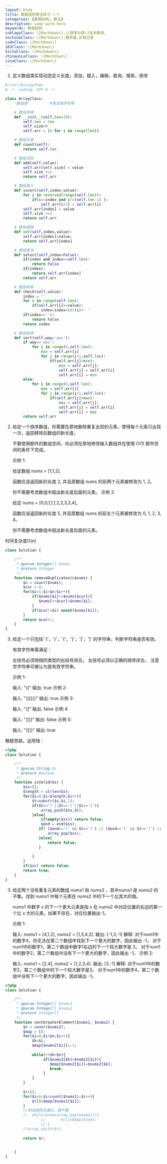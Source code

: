 ```yaml
---
layout: blog
title: 数据结构算法练习（一）
categories: [数据结构, 算法]
description: some word here
keywords: 数据结构
cnblogsClass: \[Markdown\],\[随笔分类\]技术集锦,
oschinaClass: \[Markdown\],服务器,日常记录
csdnClass: \[Markdown\]
163Class: \[Markdown\]
51ctoClass: \[Markdown\]
chinaunixClass: \[Markdown\]
sinaClass: \[Markdown\]
---
```



1. 定义数组类实现动态定义长度，添加，插入，编辑，查询，搜索，排序
```python
#!/usr/bin/python
# -*- coding: UTF-8 -*-

class ArrayClass:
    '数组类'         #类文档字符串

    # 数组声明
    def __init__(self,len=10):
        self.len = len
        self.size=0
        self.arr = [0 for i in range(len)]

    # 数组长度
    def count(self):
        return self.len

    # 数组添加
    def add(self,value):
        self.arr[self.size] = value
        self.size +=1
        return self.arr

    # 数组插入
    def insert(self,index,value):
        for i in reversed(range(self.len)):
            if(i>=index and i!=(self.len-1) ):
                self.arr[i+1] = self.arr[i]
        self.arr[index] = value
        self.size +=1
        return self.arr

    # 数组编辑
    def set(self,index,value):
        self.arr[index]=value;
        return self.arr[index]

    # 数组查询
    def select(self,index=False):
        if(index and index>=self.len):
            return False
        if(index):
            return self.arr[index]
        return self.arr

    # 数组检索
    def check(self,value):
        index = ''
        for i in range(self.len):
            if(self.arr[i]==value):
                index=index+str(i)+' '
        if(index==''):
            return False
        return index

    # 数组排序
    def sort(self,way='asc'):
        if way=='asc':
            for i in range(0,self.len):
                min = self.arr[i]
                for j in range(i+1,self.len):
                    if(self.arr[j]<min):
                        min = self.arr[j];
                        self.arr[j] = self.arr[i]
                        self.arr[i] = min
        else:
            for i in range(0,self.len):
                max = self.arr[i]
                for j in range(i+1,self.len):
                    if(self.arr[j]>max):
                        max = self.arr[j];
                        self.arr[j] = self.arr[i]
                        self.arr[i] = max
        return self.arr
```

2. 给定一个排序数组，你需要在原地删除重复出现的元素，使得每个元素只出现一次，返回移除后数组的新长度。
   
   不要使用额外的数组空间，你必须在原地修改输入数组并在使用 O(1) 额外空间的条件下完成。
   
   示例 1:
   
   给定数组 nums = [1,1,2], 
   
   函数应该返回新的长度 2, 并且原数组 nums 的前两个元素被修改为 1, 2。 
   
   你不需要考虑数组中超出新长度后面的元素。
   示例 2:
   
   给定 nums = [0,0,1,1,1,2,2,3,3,4],
   
   函数应该返回新的长度 5, 并且原数组 nums 的前五个元素被修改为 0, 1, 2, 3, 4。
   
   你不需要考虑数组中超出新长度后面的元素。

时间复杂度O(n)
```php
class Solution {

    /**
     * @param Integer[] $nums
     * @return Integer
     */
    function removeDuplicates(&$nums) {
        $n = count($nums);
        $cur = 0;
        for($i=1;$i<$n;$i++){
            if($nums[$i]!=$nums[$cur]){
               $nums[++$cur]=$nums[$i];
            }           
            if($cur!=$i) unset($nums[$i]);
        }
        return $cur+1;
    }
}
```

3. 给定一个只包括 '('，')'，'{'，'}'，'['，']' 的字符串，判断字符串是否有效。
   
   有效字符串需满足：
   
   左括号必须用相同类型的右括号闭合。
   左括号必须以正确的顺序闭合。
   注意空字符串可被认为是有效字符串。
   
   示例 1:
   
   输入: "()"
   输出: true
   示例 2:
   
   输入: "()[]{}"
   输出: true
   示例 3:
   
   输入: "(]"
   输出: false
   示例 4:
   
   输入: "([)]"
   输出: false
   示例 5:
   
   输入: "{[]}"
   输出: true

解题思路，运用栈：
```php
<?php
class Solution {

    /**
     * @param String $s
     * @return Boolean
     */
    function isValid($s) {
        $ss=[];
        $length = strlen($s);
        for($i=0;$i<$length;$i++){
            $t=substr($s,$i,1);
            if($t=='('||$t=='['||$t=='{'){
                array_push($ss,$t);
            }else{
                if(empty($ss)) return false;
                $end = end($ss);
               if( ($end=='(' && $t==')') || ($end=='[' && $t==']') || ($end=='{' && $t=='}') ){
                   array_pop($ss);
               }else{
                   return false;
               }
               
            }
        }
        if($ss) return false;
        return true;
    }
}
```




3. 给定两个没有重复元素的数组 nums1 和 nums2 ，其中nums1 是 nums2 的子集。找到 nums1 中每个元素在 nums2 中的下一个比其大的值。
   
   nums1 中数字 x 的下一个更大元素是指 x 在 nums2 中对应位置的右边的第一个比 x 大的元素。如果不存在，对应位置输出-1。
   
   示例 1:
   
   输入: nums1 = [4,1,2], nums2 = [1,3,4,2].
   输出: [-1,3,-1]
   解释:
       对于num1中的数字4，你无法在第二个数组中找到下一个更大的数字，因此输出 -1。
       对于num1中的数字1，第二个数组中数字1右边的下一个较大数字是 3。
       对于num1中的数字2，第二个数组中没有下一个更大的数字，因此输出 -1。
   示例 2:
   
   输入: nums1 = [2,4], nums2 = [1,2,3,4].
   输出: [3,-1]
   解释:
       对于num1中的数字2，第二个数组中的下一个较大数字是3。
       对于num1中的数字4，第二个数组中没有下一个更大的数字，因此输出 -1。

```php
<?php
class Solution {

    /**
     * @param Integer[] $nums1
     * @param Integer[] $nums2
     * @return Integer[]
     */
    function nextGreaterElement($nums1, $nums2) {
        $n = count($nums2);
        $map = [];
        for($i=0;$i<$n;$i++){
            $k=$i;
            $map[$nums2[$i]]=-1;
            
            while(++$k<$n){
                 if($nums2[$k]>$nums2[$i]){
                    $map[$nums2[$i]]=$nums2[$k];
                    break;
                 }   
            }   
        }
        
        $r=[];
        for($i=0;$i<count($nums1);$i++){
            $r[]=$map[$nums1[$i]];
        }
        //测试用例没通过，搞不懂
        //  while($num=array_pop($nums1)){
                //       $r[]=$map[$num];
                // }
        //array_shift($r);        
                
        return $r;
        
        
    }
}
```

